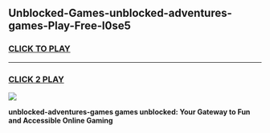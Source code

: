 
## Unblocked-Games-unblocked-adventures-games-Play-Free-l0se5
<h3>
<a href="https://premium76.site?title=unblocked-adventures-games&ref=18A1">CLICK TO PLAY</a></h3>
<hr>

<h3>
<a href="https://premium76.site?title=unblocked-adventures-games&ref=18A1">CLICK 2 PLAY</a>
  
</h3>

<a href="https://premium76.site?title=unblocked-adventures-games&ref=18A1"><img src="https://clearcache.store/games.png"></a>


**unblocked-adventures-games games unblocked: Your Gateway to Fun and Accessible Online Gaming**
